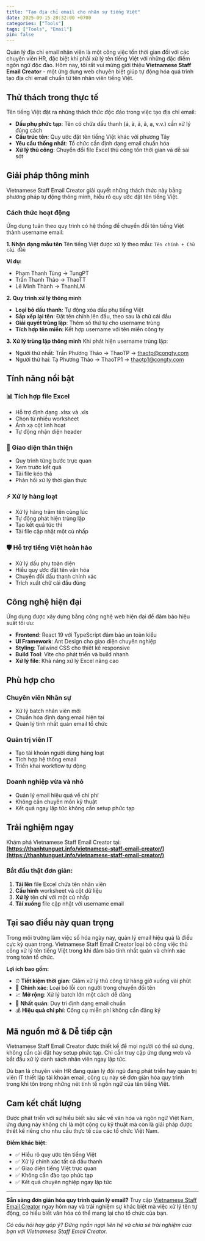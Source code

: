```yaml
---
title: "Tạo địa chỉ email cho nhân sự tiếng Việt"
date: 2025-09-15 20:32:00 +0700
categories: ["Tools"]
tags: ["Tools", "Email"]
pin: false
---
```


Quản lý địa chỉ email nhân viên là một công việc tốn thời gian đối với các chuyên viên HR, đặc biệt khi phải xử lý tên tiếng Việt với những đặc điểm ngôn ngữ độc đáo. Hôm nay, tôi rất vui mừng giới thiệu **Vietnamese Staff Email Creator** - một ứng dụng web chuyên biệt giúp tự động hóa quá trình tạo địa chỉ email chuẩn từ tên nhân viên tiếng Việt.

## Thử thách trong thực tế

Tên tiếng Việt đặt ra những thách thức độc đáo trong việc tạo địa chỉ email:

- **Dấu phụ phức tạp**: Tên có chứa dấu thanh (á, à, ả, ã, ạ, v.v.) cần xử lý đúng cách
- **Cấu trúc tên**: Quy ước đặt tên tiếng Việt khác với phương Tây
- **Yêu cầu thống nhất**: Tổ chức cần định dạng email chuẩn hóa
- **Xử lý thủ công**: Chuyển đổi file Excel thủ công tốn thời gian và dễ sai sót

## Giải pháp thông minh

Vietnamese Staff Email Creator giải quyết những thách thức này bằng phương pháp tự động thông minh, hiểu rõ quy ước đặt tên tiếng Việt.

### Cách thức hoạt động

Ứng dụng tuân theo quy trình có hệ thống để chuyển đổi tên tiếng Việt thành username email:

**1. Nhận dạng mẫu tên**
Tên tiếng Việt được xử lý theo mẫu: `Tên chính + Chữ cái đầu`

**Ví dụ:**
- Phạm Thanh Tùng → TungPT
- Trần Thanh Thảo → ThaoTT  
- Lê Minh Thành → ThanhLM

**2. Quy trình xử lý thông minh**
- **Loại bỏ dấu thanh**: Tự động xóa dấu phụ tiếng Việt
- **Sắp xếp lại tên**: Đặt tên chính lên đầu, theo sau là chữ cái đầu
- **Giải quyết trùng lặp**: Thêm số thứ tự cho username trùng
- **Tích hợp tên miền**: Kết hợp username với tên miền công ty

**3. Xử lý trùng lặp thông minh**
Khi phát hiện username trùng lặp:
- Người thứ nhất: Trần Phương Thảo → ThaoTP → thaotp@congty.com
- Người thứ hai: Tạ Phương Thảo → ThaoTP1 → thaotp1@congty.com

## Tính năng nổi bật

### 📊 Tích hợp file Excel
- Hỗ trợ định dạng .xlsx và .xls
- Chọn từ nhiều worksheet
- Ánh xạ cột linh hoạt
- Tự động nhận diện header

### 🎯 Giao diện thân thiện
- Quy trình từng bước trực quan
- Xem trước kết quả
- Tải file kéo thả
- Phản hồi xử lý thời gian thực

### ⚡ Xử lý hàng loạt
- Xử lý hàng trăm tên cùng lúc
- Tự động phát hiện trùng lặp
- Tạo kết quả tức thì
- Tải file cập nhật một cú nhấp

### 🛡️ Hỗ trợ tiếng Việt hoàn hảo
- Xử lý dấu phụ toàn diện
- Hiểu quy ước đặt tên văn hóa
- Chuyển đổi dấu thanh chính xác
- Trích xuất chữ cái đầu đúng

## Công nghệ hiện đại

Ứng dụng được xây dựng bằng công nghệ web hiện đại để đảm bảo hiệu suất tối ưu:

- **Frontend**: React 19 với TypeScript đảm bảo an toàn kiểu
- **UI Framework**: Ant Design cho giao diện chuyên nghiệp  
- **Styling**: Tailwind CSS cho thiết kế responsive
- **Build Tool**: Vite cho phát triển và build nhanh
- **Xử lý file**: Khả năng xử lý Excel nâng cao

## Phù hợp cho

### Chuyên viên Nhân sự
- Xử lý batch nhân viên mới
- Chuẩn hóa định dạng email hiện tại
- Quản lý tính nhất quán email tổ chức

### Quản trị viên IT
- Tạo tài khoản người dùng hàng loạt
- Tích hợp hệ thống email
- Triển khai workflow tự động

### Doanh nghiệp vừa và nhỏ
- Quản lý email hiệu quả về chi phí
- Không cần chuyên môn kỹ thuật
- Kết quả ngay lập tức không cần setup phức tạp

## Trải nghiệm ngay

Khám phá Vietnamese Staff Email Creator tại:
**[https://thanhtunguet.info/vietnamese-staff-email-creator/](https://thanhtunguet.info/vietnamese-staff-email-creator/)**

### Bắt đầu thật đơn giản:

1. **Tải lên** file Excel chứa tên nhân viên
2. **Cấu hình** worksheet và cột dữ liệu
3. **Xử lý** tên chỉ với một cú nhấp
4. **Tải xuống** file cập nhật với username email

## Tại sao điều này quan trọng

Trong môi trường làm việc số hóa ngày nay, quản lý email hiệu quả là điều cực kỳ quan trọng. Vietnamese Staff Email Creator loại bỏ công việc thủ công xử lý tên tiếng Việt trong khi đảm bảo tính nhất quán và chính xác trong toàn tổ chức.

**Lợi ích bao gồm:**
- ⏰ **Tiết kiệm thời gian**: Giảm xử lý thủ công từ hàng giờ xuống vài phút
- 🎯 **Chính xác**: Loại bỏ lỗi con người trong chuyển đổi tên
- 📈 **Mở rộng**: Xử lý batch lớn một cách dễ dàng
- 🔄 **Nhất quán**: Duy trì định dạng email chuẩn
- 💰 **Hiệu quả chi phí**: Công cụ miễn phí không cần đăng ký

## Mã nguồn mở & Dễ tiếp cận

Vietnamese Staff Email Creator được thiết kế để mọi người có thể sử dụng, không cần cài đặt hay setup phức tạp. Chỉ cần truy cập ứng dụng web và bắt đầu xử lý danh sách nhân viên ngay lập tức.

Dù bạn là chuyên viên HR đang quản lý đội ngũ đang phát triển hay quản trị viên IT thiết lập tài khoản email, công cụ này sẽ đơn giản hóa quy trình trong khi tôn trọng những nét tinh tế ngôn ngữ của tên tiếng Việt.

## Cam kết chất lượng

Được phát triển với sự hiểu biết sâu sắc về văn hóa và ngôn ngữ Việt Nam, ứng dụng này không chỉ là một công cụ kỹ thuật mà còn là giải pháp được thiết kế riêng cho nhu cầu thực tế của các tổ chức Việt Nam.

**Điểm khác biệt:**
- ✅ Hiểu rõ quy ước tên tiếng Việt
- ✅ Xử lý chính xác tất cả dấu thanh
- ✅ Giao diện tiếng Việt trực quan
- ✅ Không cần đào tạo phức tạp
- ✅ Kết quả chuyên nghiệp ngay lập tức

---

**Sẵn sàng đơn giản hóa quy trình quản lý email?** Truy cập [Vietnamese Staff Email Creator](https://thanhtunguet.info/vietnamese-staff-email-creator/) ngay hôm nay và trải nghiệm sự khác biệt mà việc xử lý tên tự động, có hiểu biết văn hóa có thể mang lại cho tổ chức của bạn.

*Có câu hỏi hay góp ý? Đừng ngần ngại liên hệ và chia sẻ trải nghiệm của bạn với Vietnamese Staff Email Creator.*